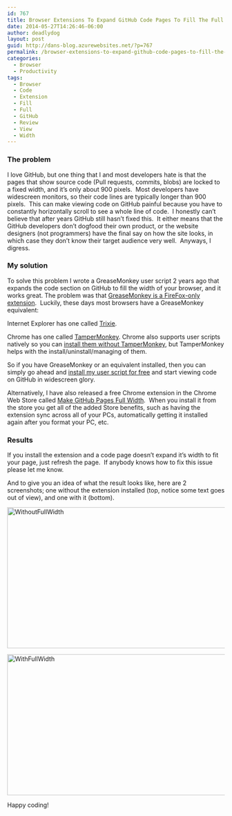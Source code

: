 ```yaml
---
id: 767
title: Browser Extensions To Expand GitHub Code Pages To Fill The Full Width Of Your Browser
date: 2014-05-27T14:26:46-06:00
author: deadlydog
layout: post
guid: http://dans-blog.azurewebsites.net/?p=767
permalink: /browser-extensions-to-expand-github-code-pages-to-fill-the-full-width-of-your-browser/
categories:
  - Browser
  - Productivity
tags:
  - Browser
  - Code
  - Extension
  - Fill
  - Full
  - GitHub
  - Review
  - View
  - Width
---
```

### 

### The problem

I love GitHub, but one thing that I and most developers hate is that the pages that show source code (Pull requests, commits, blobs) are locked to a fixed width, and it’s only about 900 pixels.&#160; Most developers have widescreen monitors, so their code lines are typically longer than 900 pixels.&#160; This can make viewing code on GitHub painful because you have to constantly horizontally scroll to see a whole line of code.&#160; I honestly can’t believe that after years GitHub still hasn’t fixed this.&#160; It either means that the GitHub developers don’t dogfood their own product, or the website designers (not programmers) have the final say on how the site looks, in which case they don’t know their target audience very well.&#160; Anyways, I digress.

### My solution

To solve this problem I wrote a GreaseMonkey user script 2 years ago that expands the code section on GitHub to fill the width of your browser, and it works great. The problem was that [GreaseMonkey is a FireFox-only extension](https://addons.mozilla.org/en-US/firefox/addon/greasemonkey/).&#160; Luckily, these days most browsers have a GreaseMonkey equivalent:

Internet Explorer has one called [Trixie](http://www.pcworld.com/product/952510/trixie.html).

Chrome has one called [TamperMonkey](https://chrome.google.com/webstore/detail/tampermonkey/dhdgffkkebhmkfjojejmpbldmpobfkfo). Chrome also supports user scripts natively so you can [install them without TamperMonkey](http://stackoverflow.com/a/13672143/602585), but TamperMonkey helps with the install/uninstall/managing of them.

So if you have GreaseMonkey or an equivalent installed, then you can simply go ahead and [install my user script for free](https://greasyfork.org/scripts/1711-make-github-pull-request-commit-and-blob-pages-full-width) and start viewing code on GitHub in widescreen glory.

Alternatively, I have also released a free Chrome extension in the Chrome Web Store called [Make GitHub Pages Full Width](https://chrome.google.com/webstore/detail/make-github-pages-full-wi/dfpgjcidmobcpaoolhgchdcmdgenbaoa).&#160; When you install it from the store you get all of the added Store benefits, such as having the extension sync across all of your PCs, automatically getting it installed again after you format your PC, etc.

### Results

If you install the extension and a code page doesn’t expand it’s width to fit your page, just refresh the page.&#160; If anybody knows how to fix this issue please let me know.

And to give you an idea of what the result looks like, here are 2 screenshots; one without the extension installed (top, notice some text goes out of view), and one with it (bottom).

[<img title="WithoutFullWidth" style="border-left-width: 0px; border-right-width: 0px; background-image: none; border-bottom-width: 0px; padding-top: 0px; padding-left: 0px; display: inline; padding-right: 0px; border-top-width: 0px" border="0" alt="WithoutFullWidth" src="http://dans-blog.azurewebsites.net/wp-content/uploads/2014/05/WithoutFullWidth_thumb.png" width="600" height="327" />](http://dans-blog.azurewebsites.net/wp-content/uploads/2014/05/WithoutFullWidth.png)

[<img title="WithFullWidth" style="border-left-width: 0px; border-right-width: 0px; background-image: none; border-bottom-width: 0px; padding-top: 0px; padding-left: 0px; display: inline; padding-right: 0px; border-top-width: 0px" border="0" alt="WithFullWidth" src="http://dans-blog.azurewebsites.net/wp-content/uploads/2014/05/WithFullWidth_thumb.png" width="600" height="327" />](http://dans-blog.azurewebsites.net/wp-content/uploads/2014/05/WithFullWidth.png)

Happy coding!